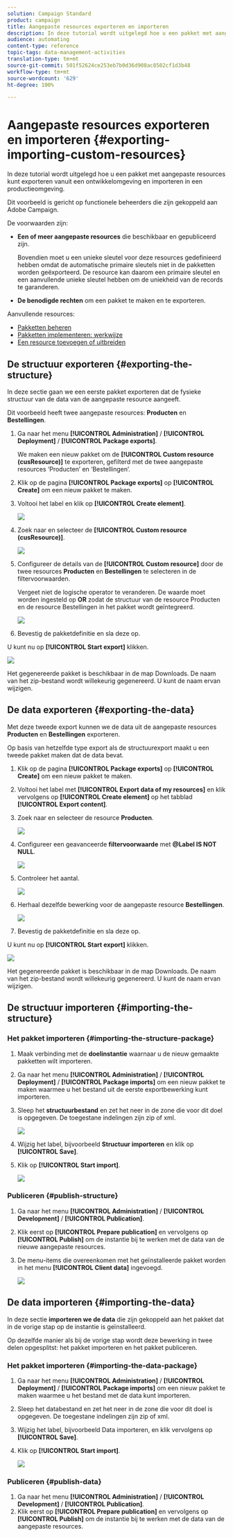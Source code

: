 ```yaml
---
solution: Campaign Standard
product: campaign
title: Aangepaste resources exporteren en importeren
description: In deze tutorial wordt uitgelegd hoe u een pakket met aangepaste resources kunt exporteren en importeren.
audience: automating
content-type: reference
topic-tags: data-management-activities
translation-type: tm+mt
source-git-commit: 501f52624ce253eb7b0d36d908ac8502cf1d3b48
workflow-type: tm+mt
source-wordcount: '629'
ht-degree: 100%

---
```



# Aangepaste resources exporteren en importeren {#exporting-importing-custom-resources}

In deze tutorial wordt uitgelegd hoe u een pakket met aangepaste resources kunt exporteren vanuit een ontwikkelomgeving en importeren in een productieomgeving.

Dit voorbeeld is gericht op functionele beheerders die zijn gekoppeld aan Adobe Campaign.

De voorwaarden zijn:

* **Een of meer aangepaste resources** die beschikbaar en gepubliceerd zijn.

   Bovendien moet u een unieke sleutel voor deze resources gedefinieerd hebben omdat de automatische primaire sleutels niet in de pakketten worden geëxporteerd. De resource kan daarom een primaire sleutel en een aanvullende unieke sleutel hebben om de uniekheid van de records te garanderen.
* **De benodigde rechten** om een pakket te maken en te exporteren.

Aanvullende resources:

* [Pakketten beheren](../../automating/using/managing-packages.md)
* [Pakketten implementeren: werkwijze](../../developing/using/data-model-concepts.md)
* [Een resource toevoegen of uitbreiden](../../developing/using/key-steps-to-add-a-resource.md)

## De structuur exporteren {#exporting-the-structure}

In deze sectie gaan we een eerste pakket exporteren dat de fysieke structuur van de data van de aangepaste resource aangeeft.

Dit voorbeeld heeft twee aangepaste resources: **Producten** en **Bestellingen**.

1. Ga naar het menu **[!UICONTROL Administration]** / **[!UICONTROL Deployment]** / **[!UICONTROL Package exports]**.

   We maken een nieuw pakket om de **[!UICONTROL Custom resource (cusResource)]** te exporteren, gefilterd met de twee aangepaste resources ‘Producten’ en ‘Bestellingen’.

1. Klik op de pagina **[!UICONTROL Package exports]** op **[!UICONTROL Create]** om een nieuw pakket te maken.
1. Voltooi het label en klik op **[!UICONTROL Create element]**.

   ![](assets/cusresources_export1.png)

1. Zoek naar en selecteer de **[!UICONTROL Custom resource (cusResource)]**.

   ![](assets/cusresources_export2.png)

1. Configureer de details van de **[!UICONTROL Custom resource]** door de twee resources **Producten** en **Bestellingen** te selecteren in de filtervoorwaarden.

   Vergeet niet de logische operator te veranderen. De waarde moet worden ingesteld op **OR** zodat de structuur van de resource Producten en de resource Bestellingen in het pakket wordt geïntegreerd.

   ![](assets/cusresources_export3.png)

1. Bevestig de pakketdefinitie en sla deze op.

U kunt nu op **[!UICONTROL Start export]** klikken.

![](assets/cusresources_export4.png)

Het gegenereerde pakket is beschikbaar in de map Downloads. De naam van het zip-bestand wordt willekeurig gegenereerd. U kunt de naam ervan wijzigen.

## De data exporteren {#exporting-the-data}

Met deze tweede export kunnen we de data uit de aangepaste resources **Producten** en **Bestellingen** exporteren.

Op basis van hetzelfde type export als de structuurexport maakt u een tweede pakket maken dat de data bevat.

1. Klik op de pagina **[!UICONTROL Package exports]** op **[!UICONTROL Create]** om een nieuw pakket te maken.
1. Voltooi het label met **[!UICONTROL Export data of my resources]** en klik vervolgens op **[!UICONTROL Create element]** op het tabblad **[!UICONTROL Export content]**.
1. Zoek naar en selecteer de resource **Producten**.

   ![](assets/cusresources_exportdata1.png)

1. Configureer een geavanceerde **filtervoorwaarde** met **@Label IS NOT NULL**.

   ![](assets/cusresources_exportdata2.png)

1. Controleer het aantal.

   ![](assets/cusresources_exportdata3.png)

1. Herhaal dezelfde bewerking voor de aangepaste resource **Bestellingen**.

   ![](assets/cusresources_exportdata4.png)

1. Bevestig de pakketdefinitie en sla deze op.

U kunt nu op **[!UICONTROL Start export]** klikken.

![](assets/cusresources_exportdata5.png)

Het gegenereerde pakket is beschikbaar in de map Downloads. De naam van het zip-bestand wordt willekeurig gegenereerd. U kunt de naam ervan wijzigen.

## De structuur importeren {#importing-the-structure}

### Het pakket importeren {#importing-the-structure-package}

1. Maak verbinding met de **doelinstantie** waarnaar u de nieuw gemaakte pakketten wilt importeren.
1. Ga naar het menu **[!UICONTROL Administration]** / **[!UICONTROL Deployment]** / **[!UICONTROL Package imports]** om een nieuw pakket te maken waarmee u het bestand uit de eerste exportbewerking kunt importeren.
1. Sleep het **structuurbestand** en zet het neer in de zone die voor dit doel is opgegeven. De toegestane indelingen zijn zip of xml.

   ![](assets/cusresources_import2.png)

1. Wijzig het label, bijvoorbeeld **Structuur importeren** en klik op **[!UICONTROL Save]**.
1. Klik op **[!UICONTROL Start import]**.

   ![](assets/cusresources_import3.png)

### Publiceren {#publish-structure}

1. Ga naar het menu **[!UICONTROL Administration]** / **[!UICONTROL Development]** / **[!UICONTROL Publication]**.
1. Klik eerst op **[!UICONTROL Prepare publication]** en vervolgens op **[!UICONTROL Publish]** om de instantie bij te werken met de data van de nieuwe aangepaste resources.
1. De menu-items die overeenkomen met het geïnstalleerde pakket worden in het menu **[!UICONTROL Client data]** ingevoegd.

   ![](assets/cusresources_import1.png)

## De data importeren {#importing-the-data}

In deze sectie **importeren we de data** die zijn gekoppeld aan het pakket dat in de vorige stap op de instantie is geïnstalleerd.

Op dezelfde manier als bij de vorige stap wordt deze bewerking in twee delen opgesplitst: het pakket importeren en het pakket publiceren.

### Het pakket importeren {#importing-the-data-package}

1. Ga naar het menu **[!UICONTROL Administration]** / **[!UICONTROL Deployment]** / **[!UICONTROL Package imports]** om een nieuw pakket te maken waarmee u het bestand met de data kunt importeren.
1. Sleep het databestand en zet het neer in de zone die voor dit doel is opgegeven. De toegestane indelingen zijn zip of xml.
1. Wijzig het label, bijvoorbeeld Data importeren, en klik vervolgens op **[!UICONTROL Save]**.
1. Klik op **[!UICONTROL Start import]**.

   ![](assets/cusresources_importdata.png)

### Publiceren {#publish-data}

1. Ga naar het menu **[!UICONTROL Administration]** / **[!UICONTROL Development]** / **[!UICONTROL Publication]**.
1. Klik eerst op **[!UICONTROL Prepare publication]** en vervolgens op **[!UICONTROL Publish]** om de instantie bij te werken met de data van de aangepaste resources.
